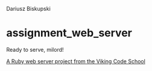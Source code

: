 Dariusz Biskupski

# assignment_web_server
Ready to serve, milord!

[A Ruby web server project from the Viking Code School](http://www.vikingcodeschool.com)
